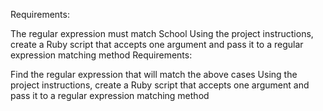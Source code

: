 Requirements:

The regular expression must match School
Using the project instructions, create a Ruby script that accepts one argument and pass it to a regular expression matching method
Requirements:

Find the regular expression that will match the above cases
Using the project instructions, create a Ruby script that accepts one argument and pass it to a regular expression matching method
